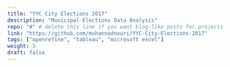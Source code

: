 ```yaml
---
title: "YYC City Elections 2017"
description: "Municipal Elections Data Analysis"
repo: "#" # delete this line if you want blog-like posts for projects
link: "https://github.com/muhannadnouri/YYC-City-Elections-2017"
tags: ["openrefine", "tableau", "microsoft excel"]
weight: 3
draft: false
---
```

